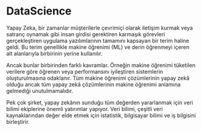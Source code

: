 # DataScience

Yapay Zeka, bir zamanlar müşterilerle çevrimiçi olarak iletişim kurmak veya satranç oynamak gibi insan girdisi gerektiren karmaşık görevleri gerçekleştiren uygulama yazılımlarının tamamını kapsayan bir terim haline geldi. Bu terim genellikle makine öğrenimi (ML) ve derin öğrenmeyi içeren alt alanlarıyla birbirinin yerine kullanılır.

Ancak bunlar birbirinden farklı kavramlar. Örneğin makine öğrenimi tüketilen verilere göre öğrenen veya performansını iyileştiren sistemlerin oluşturulmasına odaklanır. Tüm makine öğrenimi çözümlerinin yapay zekâ olduğu ancak tüm yapay zekâ çözümlerinin makine öğrenimi anlamına gelmediği unutulmamalıdır.

Pek çok şirket, yapay zekânın sunduğu tüm değerden yararlanmak için veri bilimi ekiplerine önemli yatırımlar yapıyor. Veri bilimi, çeşitli veri kaynaklarından değer elde etmek için istatistik, bilgisayar bilimi ve iş bilgisini birleştirir.
